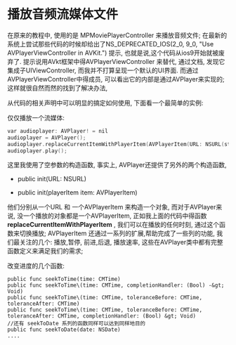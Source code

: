 # 播放音频流媒体文件

在原来的教程中, 使用的是 MPMoviePlayerController 来播放音频文件; 在最新的系统上尝试那些代码的时候却给出了NS\_DEPRECATED\_IOS\(2\_0, 9\_0, "Use AVPlayerViewController in AVKit."\) 提示, 也就是说,这个代码从ios9开始就被废弃了. 提示说用AVkt框架中得AVPlayerViewController 来替代, 通过文档, 发现它集成子UIViewController, 而我并不打算呈现一个默认的UI界面. 而通过AVPlayerViewController中得成员, 可以看出它的内部是通过AVPlayer来实现的; 这样就很自然而然的找到了解决办法,

从代码的相关声明中可以明显的搞定如何使用, 下面看一个最简单的实例:

仅仅播放一个流媒体:

```cpp
var audioplayer: AVPlayer! = nil
audioplayer = AVPlayer();
audioplayer.replaceCurrentItemWithPlayerItem(AVPlayerItem(URL: NSURL(string: "http://x.com/xxxx/xxx.mp3")!))
audioplayer.play(); 
```

这里我使用了空参数的构造函数, 事实上, AVPlayer还提供了另外的两个构造函数,

* public init\(URL: NSURL\)

* public init\(playerItem item: AVPlayerItem\)


他们分别从一个URL 和 一个AVPlayerItem 来构造一个对象, 而对于AVPlayer来说, 没一个播放的对象都是一个AVPlayerItem, 正如我上面的代码中得函数 **replaceCurrentItemWithPlayerItem** , 我们可以在播放的任何时刻, 通过这个函数来切换播放; AVPlayerItem 还通过一系列的扩展,帮助完成了一些列的功能, 我们最关注的几个: 播放,暂停, 前进,后退, 播放速率, 这些在AVPlayer类中都有完整函数定义来满足我们的需求;

改变进度的几个函数:

```
public func seekToTime(time: CMTime)
public func seekToTime\(time: CMTime, completionHandler: (Bool) -&gt; Void)
public func seekToTime\(time: CMTime, toleranceBefore: CMTime, toleranceAfter: CMTime)
public func seekToTime\(time: CMTime, toleranceBefore: CMTime, toleranceAfter: CMTime, completionHandler: (Bool) &gt; Void)
//还有 seekToDate 系列的函数同样可以达到同样地目的
public func seekToDate(date: NSDate)
....
```


